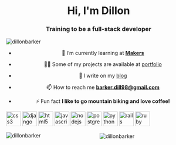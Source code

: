 <center>
<h1 align="center">Hi, I'm Dillon</h1>
<h3 align="center">Training to be a full-stack developer</h3>

<p align="left"> <img src="https://komarev.com/ghpvc/?username=dillonbarker" alt="dillonbarker" /> </p>

- 🌱 I’m currently learning at [**Makers**](https://makers.tech/)

- 👨‍💻 Some of my projects are available at [portfolio](https://dillonbarker.github.io/)

- 📝 I write on my [blog](https://dillonbarker.github.io/blog/)

- 📫 How to reach me **barker.dill98@gmail.com**

- ⚡ Fun fact **I like to go mountain biking and love coffee!**

<p align="left"><img src="https://devicons.github.io/devicon/devicon.git/icons/css3/css3-original-wordmark.svg" alt="css3" width="40" height="40"/> <img src="https://devicons.github.io/devicon/devicon.git/icons/django/django-original.svg" alt="django" width="40" height="40"/> <img src="https://devicons.github.io/devicon/devicon.git/icons/html5/html5-original-wordmark.svg" alt="html5" width="40" height="40"/> <img src="https://devicons.github.io/devicon/devicon.git/icons/javascript/javascript-original.svg" alt="javascript" width="40" height="40"/> <img src="https://devicons.github.io/devicon/devicon.git/icons/nodejs/nodejs-original-wordmark.svg" alt="nodejs" width="40" height="40"/> <img src="https://devicons.github.io/devicon/devicon.git/icons/postgresql/postgresql-original-wordmark.svg" alt="postgresql" width="40" height="40"/> <img src="https://devicons.github.io/devicon/devicon.git/icons/python/python-original.svg" alt="python" width="40" height="40"/> <img src="https://devicons.github.io/devicon/devicon.git/icons/rails/rails-original-wordmark.svg" alt="rails" width="40" height="40"/> <img src="https://devicons.github.io/devicon/devicon.git/icons/ruby/ruby-original-wordmark.svg" alt="ruby" width="40" height="40"/></p>

<p><img align="left" src="https://github-readme-stats.vercel.app/api/top-langs/?username=dillonbarker&layout=compact&hide=html" alt="dillonbarker" /></p>

<p>&nbsp;<img align="center" src="https://github-readme-stats.vercel.app/api?username=dillonbarker&show_icons=true" alt="dillonbarker" /></p>
</center>

